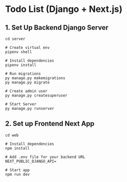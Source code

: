 # Todo List (Django + Next.js)

## 1. Set Up Backend Django Server

```
cd server

# Create virtual env
pipenv shell

# Install dependencies
pipenv install

# Run migrations
py manage.py makemigrations
py manage.py migrate

# Create admin user
py manage.py createsuperuser

# Start Server
py manage.py runserver
```

## 2. Set up Frontend Next App

```
cd web

# Install dependencies
npm install

# Add .env file for your backend URL
NEXT_PUBLIC_DJANGO_API=

# Start app
npm run dev
```
